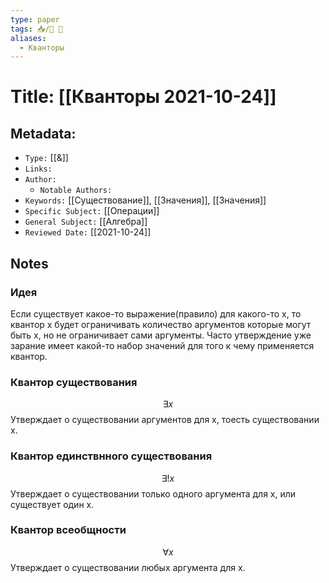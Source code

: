 ```yaml
---
type: paper
tags: 📥️/📜️ 🔢
aliases:
  - Кванторы
---
```




# Title: **[[Кванторы 2021-10-24]]**


## Metadata:

- `Type:` [[&]]
- `Links:`
- `Author:` 
	- `Notable Authors:` 
- `Keywords:` [[Существование]], [[Значения]], [[Значения]]
- `Specific Subject:` [[Операции]]
- `General Subject:` [[Алгебра]]
- `Reviewed Date:` [[2021-10-24]]

## Notes

### Идея
Если существует какое-то выражение(правило) для какого-то x, то квантор x будет ограничивать количество аргументов которые могут быть x, но не ограничивает сами аргументы. Часто утверждение уже зарание имеет какой-то набор значений для того к чему применяется квантор.

### Квантор существования
$$\exists x$$
Утверждает о существовании аргументов для x, тоесть существовании x.

### Квантор единствнного существования
$$\exists! x$$
Утверждает о существовании только одного аргумента для x, или существует один x.

### Квантор всеобщности
$$\forall x$$
Утверждает о существовании любых аргумента для x.





